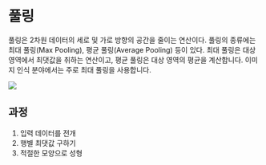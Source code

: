# 풀링

풀링은 2차원 데이터의 세로 및 가로 방향의 공간을 줄이는 연산이다. 풀링의 종류에는 최대 풀링(Max Pooling), 평균 풀링(Average Pooling) 등이 있다. 최대 풀링은 대상 영역에서 최댓값을 취하는 연산이고, 평균 풀링은 대상 영역의 평균을 계산합니다. 이미지 인식 분야에서는 주로 최대 풀링을 사용합니다.

<img src = '그림1.JPG'>

## 과정

1) 입력 데이터를 전개
2) 행별 최댓값 구하기
3) 적절한 모양으로 성형